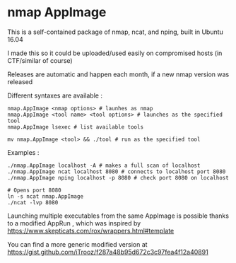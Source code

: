# nmap AppImage

This is a self-contained package of nmap, ncat, and nping, built in Ubuntu 16.04

I made this so it could be uploaded/used easily on compromised hosts (in CTF/similar of course)

Releases are automatic and happen each month, if a new nmap version was released

Different syntaxes are available :
```
nmap.AppImage <nmap options> # launhes as nmap
nmap.AppImage <tool name> <tool options> # launches as the specified tool
nmap.AppImage lsexec # list available tools

mv nmap.AppImage <tool> && ./tool # run as the specified tool
```

Examples :
```
./nmap.AppImage localhost -A # makes a full scan of localhost
./nmap.AppImage ncat localhost 8080 # connects to localhost port 8080
./nmap.AppImage nping localhost -p 8080 # check port 8080 on localhost

# Opens port 8080
ln -s ncat nmap.AppImage
./ncat -lvp 8080
```


Launching multiple executables from the same AppImage is possible thanks to a modified AppRun , which was inspired by https://www.skepticats.com/rox/wrappers.html#template

You can find a more generic modified version at https://gist.github.com/iTrooz/f287a48b95d672c3c97fea4f12a40891